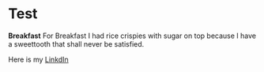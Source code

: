 # Test
**Breakfast**
For Breakfast I had rice crispies with sugar on top because I have a sweettooth that shall never be satisfied.

Here is my [LinkdIn](https://www.linkedin.com/in/james-barber-a163671b7/)
